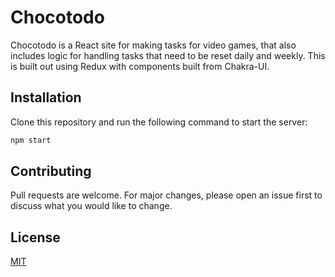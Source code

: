 # Chocotodo

Chocotodo is a React site for making tasks for video games, that also includes logic for handling tasks that need to be reset daily and weekly. This is built out using Redux with components built from Chakra-UI.

## Installation

Clone this repository and run the following command to start the server:

```bash
npm start
```

## Contributing
Pull requests are welcome. For major changes, please open an issue first to discuss what you would like to change.

## License
[MIT](https://choosealicense.com/licenses/mit/)